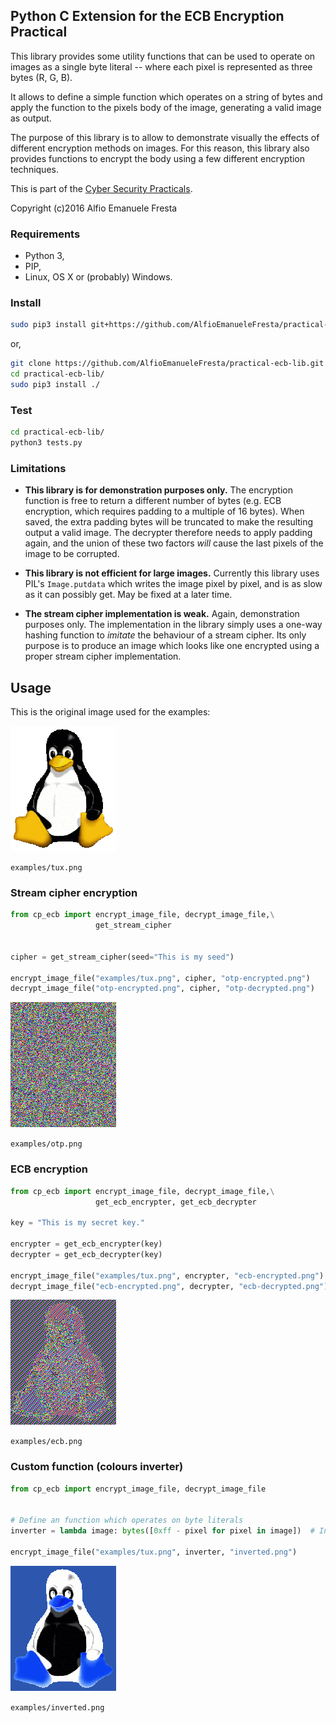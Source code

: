 ## Python C Extension for the ECB Encryption Practical

This library provides some utility functions that can be used to operate on images
as a single byte literal -- where each pixel is represented as three bytes (R, G, B).

It allows to define a simple function which operates on a string of bytes and apply
the function to the pixels body of the image, generating a valid image as output.

The purpose of this library is to allow to demonstrate visually the effects of different
encryption methods on images. For this reason, this library also provides functions to
encrypt the body using a few different encryption techniques.



This is part of the [Cyber Security Practicals](https://cs.york.ac.uk/cyber-practicals/).

Copyright (c)2016 Alfio Emanuele Fresta


### Requirements

* Python 3,
* PIP,
* Linux, OS X or (probably) Windows.


### Install

```bash
sudo pip3 install git+https://github.com/AlfioEmanueleFresta/practical-ecb-lib.git
```

or,

```bash
git clone https://github.com/AlfioEmanueleFresta/practical-ecb-lib.git
cd practical-ecb-lib/
sudo pip3 install ./
```

### Test

```bash
cd practical-ecb-lib/
python3 tests.py
```

### Limitations

* **This library is for demonstration purposes only.**
  The encryption function is free to return a different number of bytes (e.g. ECB encryption, which
  requires padding to a multiple of 16 bytes). When saved, the extra padding bytes will be truncated
  to make the resulting output a valid image. The decrypter therefore needs to apply padding again, 
  and the union of these two factors *will* cause the last pixels of the image to be corrupted.
  
* **This library is not efficient for large images.**
  Currently this library uses PIL's `Image.putdata` which writes the image pixel by pixel,
  and is as slow as it can possibly get. May be fixed at a later time.
  
* **The stream cipher implementation is weak.**
  Again, demonstration purposes only. The implementation in the library simply uses
  a one-way hashing function to *imitate* the behaviour of a stream cipher. Its only
  purpose is to produce an image which looks like one encrypted using a proper stream 
  cipher implementation.


## Usage

This is the original image used for the examples:

![Original image](https://raw.githubusercontent.com/AlfioEmanueleFresta/practical-ecb-lib/master/examples/tux.png "Original Image")

`examples/tux.png`


### Stream cipher encryption

```python
from cp_ecb import encrypt_image_file, decrypt_image_file,\
                   get_stream_cipher


cipher = get_stream_cipher(seed="This is my seed")

encrypt_image_file("examples/tux.png", cipher, "otp-encrypted.png")
decrypt_image_file("otp-encrypted.png", cipher, "otp-decrypted.png")
```

![Stream cipher](https://raw.githubusercontent.com/AlfioEmanueleFresta/practical-ecb-lib/master/examples/otp.png "Stream cipher image")

`examples/otp.png`


### ECB encryption

```python
from cp_ecb import encrypt_image_file, decrypt_image_file,\
                   get_ecb_encrypter, get_ecb_decrypter

key = "This is my secret key."

encrypter = get_ecb_encrypter(key)
decrypter = get_ecb_decrypter(key)

encrypt_image_file("examples/tux.png", encrypter, "ecb-encrypted.png")
decrypt_image_file("ecb-encrypted.png", decrypter, "ecb-decrypted.png")
```

![ECB encrypted image](https://raw.githubusercontent.com/AlfioEmanueleFresta/practical-ecb-lib/master/examples/ecb.png "ECB encrypted image")

`examples/ecb.png`


### Custom function (colours inverter)

```python
from cp_ecb import encrypt_image_file, decrypt_image_file


# Define an function which operates on byte literals
inverter = lambda image: bytes([0xff - pixel for pixel in image])  # Invert colours

encrypt_image_file("examples/tux.png", inverter, "inverted.png")
```

![Inverted colours image](https://raw.githubusercontent.com/AlfioEmanueleFresta/practical-ecb-lib/master/examples/inverted.png "Inverted colours image")

`examples/inverted.png`

